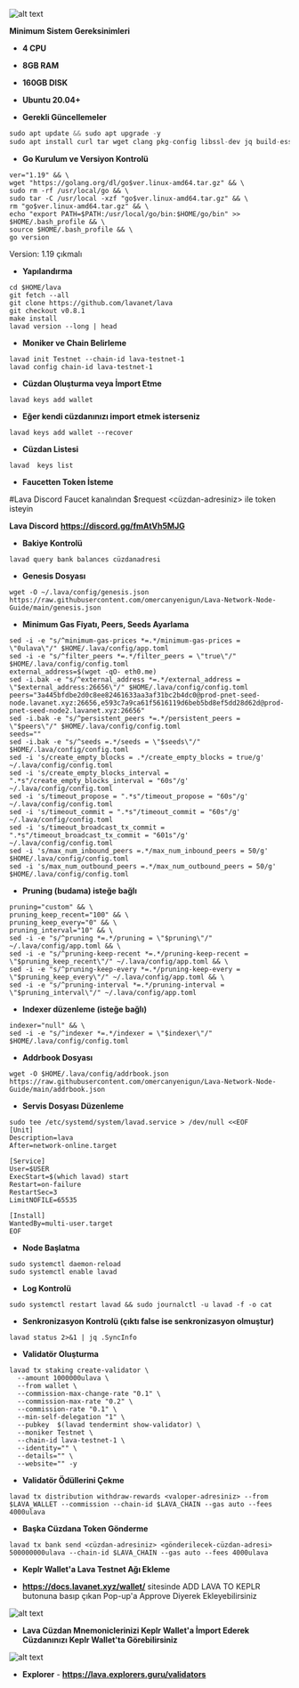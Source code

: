 ![alt text](https://i.hizliresim.com/e5qbrvl.png)


**Minimum Sistem Gereksinimleri**

- **4 CPU**
- **8GB RAM**
- **160GB DISK**
- **Ubuntu 20.04+**

- **Gerekli Güncellemeler**

```js
sudo apt update && sudo apt upgrade -y
sudo apt install curl tar wget clang pkg-config libssl-dev jq build-essential bsdmainutils git make ncdu gcc git jq chrony liblz4-tool -y
```

- **Go Kurulum ve Versiyon Kontrolü**

```
ver="1.19" && \
wget "https://golang.org/dl/go$ver.linux-amd64.tar.gz" && \
sudo rm -rf /usr/local/go && \
sudo tar -C /usr/local -xzf "go$ver.linux-amd64.tar.gz" && \
rm "go$ver.linux-amd64.tar.gz" && \
echo "export PATH=$PATH:/usr/local/go/bin:$HOME/go/bin" >> $HOME/.bash_profile && \
source $HOME/.bash_profile && \
go version
```
Version: 1.19 çıkmalı


- **Yapılandırma**

```
cd $HOME/lava
git fetch --all
git clone https://github.com/lavanet/lava
git checkout v0.8.1
make install
lavad version --long | head
```


- **Moniker ve Chain Belirleme**

```
lavad init Testnet --chain-id lava-testnet-1
lavad config chain-id lava-testnet-1
```


- **Cüzdan Oluşturma veya İmport Etme**

```
lavad keys add wallet
```

- **Eğer kendi cüzdanınızı import etmek isterseniz**

```
lavad keys add wallet --recover
```


- **Cüzdan Listesi**

```
lavad  keys list
```


- **Faucetten Token İsteme**

#Lava Discord Faucet kanalından $request <cüzdan-adresiniz> ile token isteyin

**Lava Discord**  **https://discord.gg/fmAtVh5MJG**

- **Bakiye Kontrolü**

```
lavad query bank balances cüzdanadresi
```

- **Genesis Dosyası** 

```
wget -O ~/.lava/config/genesis.json https://raw.githubusercontent.com/omercanyenigun/Lava-Network-Node-Guide/main/genesis.json
```

- **Minimum Gas Fiyatı, Peers, Seeds Ayarlama**

```
sed -i -e "s/^minimum-gas-prices *=.*/minimum-gas-prices = \"0ulava\"/" $HOME/.lava/config/app.toml
sed -i -e "s/^filter_peers *=.*/filter_peers = \"true\"/" $HOME/.lava/config/config.toml
external_address=$(wget -qO- eth0.me) 
sed -i.bak -e "s/^external_address *=.*/external_address = \"$external_address:26656\"/" $HOME/.lava/config/config.toml
peers="3a445bfdbe2d0c8ee82461633aa3af31bc2b4dc0@prod-pnet-seed-node.lavanet.xyz:26656,e593c7a9ca61f5616119d6beb5bd8ef5dd28d62d@prod-pnet-seed-node2.lavanet.xyz:26656"
sed -i.bak -e "s/^persistent_peers *=.*/persistent_peers = \"$peers\"/" $HOME/.lava/config/config.toml
seeds=""
sed -i.bak -e "s/^seeds =.*/seeds = \"$seeds\"/" $HOME/.lava/config/config.toml
sed -i 's/create_empty_blocks = .*/create_empty_blocks = true/g' ~/.lava/config/config.toml
sed -i 's/create_empty_blocks_interval = ".*s"/create_empty_blocks_interval = "60s"/g' ~/.lava/config/config.toml
sed -i 's/timeout_propose = ".*s"/timeout_propose = "60s"/g' ~/.lava/config/config.toml
sed -i 's/timeout_commit = ".*s"/timeout_commit = "60s"/g' ~/.lava/config/config.toml
sed -i 's/timeout_broadcast_tx_commit = ".*s"/timeout_broadcast_tx_commit = "601s"/g' ~/.lava/config/config.toml
sed -i 's/max_num_inbound_peers =.*/max_num_inbound_peers = 50/g' $HOME/.lava/config/config.toml
sed -i 's/max_num_outbound_peers =.*/max_num_outbound_peers = 50/g' $HOME/.lava/config/config.toml
```

- **Pruning (budama) isteğe bağlı**

```
pruning="custom" && \
pruning_keep_recent="100" && \
pruning_keep_every="0" && \
pruning_interval="10" && \
sed -i -e "s/^pruning *=.*/pruning = \"$pruning\"/" ~/.lava/config/app.toml && \
sed -i -e "s/^pruning-keep-recent *=.*/pruning-keep-recent = \"$pruning_keep_recent\"/" ~/.lava/config/app.toml && \
sed -i -e "s/^pruning-keep-every *=.*/pruning-keep-every = \"$pruning_keep_every\"/" ~/.lava/config/app.toml && \
sed -i -e "s/^pruning-interval *=.*/pruning-interval = \"$pruning_interval\"/" ~/.lava/config/app.toml
```

- **Indexer düzenleme (isteğe bağlı)**

```
indexer="null" && \
sed -i -e "s/^indexer *=.*/indexer = \"$indexer\"/" $HOME/.lava/config/config.toml
```

- **Addrbook Dosyası**

```
wget -O $HOME/.lava/config/addrbook.json https://raw.githubusercontent.com/omercanyenigun/Lava-Network-Node-Guide/main/addrbook.json
```

- **Servis Dosyası Düzenleme**

```
sudo tee /etc/systemd/system/lavad.service > /dev/null <<EOF
[Unit]
Description=lava
After=network-online.target

[Service]
User=$USER
ExecStart=$(which lavad) start
Restart=on-failure
RestartSec=3
LimitNOFILE=65535

[Install]
WantedBy=multi-user.target
EOF
```


- **Node Başlatma**

```
sudo systemctl daemon-reload
sudo systemctl enable lavad
```

- **Log Kontrolü**

```
sudo systemctl restart lavad && sudo journalctl -u lavad -f -o cat
```

- **Senkronizasyon Kontrolü (çıktı false ise senkronizasyon olmuştur)**

```
lavad status 2>&1 | jq .SyncInfo
```

- **Validatör Oluşturma**

```
lavad tx staking create-validator \
  --amount 1000000ulava \
  --from wallet \
  --commission-max-change-rate "0.1" \
  --commission-max-rate "0.2" \
  --commission-rate "0.1" \
  --min-self-delegation "1" \
  --pubkey  $(lavad tendermint show-validator) \
  --moniker Testnet \
  --chain-id lava-testnet-1 \
  --identity="" \
  --details="" \
  --website="" -y
```

- **Validatör Ödüllerini Çekme**

```
lavad tx distribution withdraw-rewards <valoper-adresiniz> --from $LAVA_WALLET --commission --chain-id $LAVA_CHAIN --gas auto --fees 4000ulava
```

- **Başka Cüzdana Token Gönderme**

```
lavad tx bank send <cüzdan-adresiniz> <gönderilecek-cüzdan-adresi> 500000000ulava --chain-id $LAVA_CHAIN --gas auto --fees 4000ulava
```



- **Keplr Wallet'a Lava Testnet Ağı Ekleme**

- **https://docs.lavanet.xyz/wallet/** sitesinde ADD LAVA TO KEPLR butonuna basıp çıkan Pop-up'a Approve Diyerek Ekleyebilirsiniz

![alt text](https://i.hizliresim.com/dbe5a32.png)

- **Lava Cüzdan Mnemoniclerinizi Keplr Wallet'a İmport Ederek Cüzdanınızı Keplr Wallet'ta Görebilirsiniz**

![alt text](https://i.hizliresim.com/rxrgzjs.png)

- **Explorer** - **https://lava.explorers.guru/validators**
